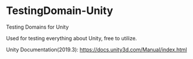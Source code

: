 # TestingDomain-Unity
Testing Domains for Unity

Used for testing everything about Unity, free to utilize.

Unity Documentation(2019.3): https://docs.unity3d.com/Manual/index.html
